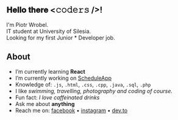 <h2>𝐇𝐞𝐥𝐥𝐨 𝐭𝐡𝐞𝐫𝐞 <𝚌𝚘𝚍𝚎𝚛𝚜 />!</h2>
<p>I'm Piotr Wrobel.<br />
IT student at University of Silesia.<br />
Looking for my first Junior * Developer job.</p>

## About
* I’m currently learning **React**
* I’m currently working on [ScheduleApp](https://github.com/ajiiz/schedule-maker-react-app)
* Knowledge of: `.js`, `.html`, `.css`, `.cpp`, `.java`, `.sql`, `.php`
* I like *swimming, travelling, photography and coding of course.*
* Fun fact: *I love caffeinated drinks*
* Ask me about **anything**
* Reach me on: <a href="https://www.facebook.com/piotr.wrobel.99">facebook</a> • <a href="https://www.instagram.com/piotr_wrobel_/">instagram</a> • <a href="https://dev.to/ajiiz">dev.to</a>
